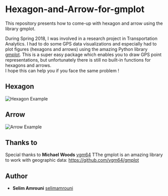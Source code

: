 # Hexagon-and-Arrow-for-gmplot

This repository presents how to come-up with hexagon and arrow using the library gmplot.

During Spring 2018, I was involved in a research project in Transportation Analytics. I had to do some GPS data visualizations and especially had to plot figures (hexagons and arrows) using the amazing Python library [gmplot](https://github.com/vgm64/gmplot). This is a super easy package which enables you to draw GPS point representations, but unfortunately there is still no built-in functions for hexagons and arrows. <br>
I hope this can help you if you face the same problem ! 

## Hexagon

![Hexagon Example](hexagon)

## Arrow

![Arrow Example](arrow)

## Thanks to

Special thanks to **Michael Woods** [vgm64](https://github.com/vgm64)
TThe gmplot is an amazing library to work with geographic data: https://github.com/vgm64/gmplot


## Author

* **Selim Amrouni** [selimamrouni](https://github.com/selimamrouni)





